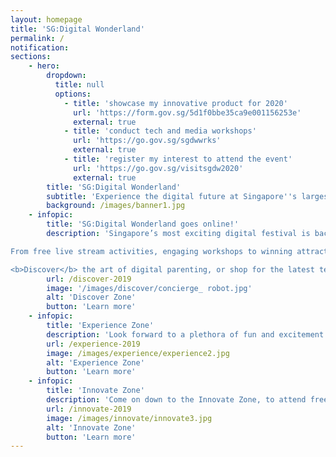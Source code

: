 ```yaml
---
layout: homepage
title: 'SG:Digital Wonderland'
permalink: /
notification: 
sections:
    - hero:
        dropdown:
          title: null
          options:
            - title: 'showcase my innovative product for 2020'
              url: 'https://form.gov.sg/5d1f0bbe35ca9e001156253e'
              external: true
            - title: 'conduct tech and media workshops'
              url: 'https://go.gov.sg/sgdwwrks'
              external: true
            - title: 'register my interest to attend the event'
              url: 'https://go.gov.sg/visitsgdw2020'
              external: true
        title: 'SG:Digital Wonderland'
        subtitle: 'Experience the digital future at Singapore''s largest tech carnival'
        background: /images/banner1.jpg
    - infopic:
        title: 'SG:Digital Wonderland goes online!'
        description: 'Singapore’s most exciting digital festival is back! Join us for an amazing weekend of fun tech experiences at this  special edition where you can gather your family and friends and take part in interactive activities to experience various exciting technologies and learn how they can enhance the way we live, learn and play!  

From free live stream activities, engaging workshops to winning attractive prizes, there is something for everyone. Come Discover, Experience, Innovate with SG:Digital Wonderland Special Edition on 28 and 29 November 2020. 

<b>Discover</b> the art of digital parenting, or shop for the latest tech products that can help you in your everyday lives.  <b>Experience</b> a Virtual Reality Watch party from the comfort of your homes and cheer on your favourite eSports team. <b>Innovate</b> and create through emerging tech workshops or get creative and join a digital storytelling contest.'
        url: /discover-2019
        image: '/images/discover/concierge_ robot.jpg'
        alt: 'Discover Zone'
        button: 'Learn more'
    - infopic:
        title: 'Experience Zone'
        description: 'Look forward to a plethora of fun and excitement from discovering the latest tech gadgets and innovations that can help improve our lives; to interacting with a multitude of Immersive Media experiences, having fun with a game of Augmented Reality dodgeball to taking part in a myriad of activities at the Drone Arcade!'
        url: /experience-2019
        image: /images/experience/experience2.jpg
        alt: 'Experience Zone'
        button: 'Learn more'
    - infopic:
        title: 'Innovate Zone'
        description: 'Come on down to the Innovate Zone, to attend free tech workshops and have fun learning about coding and digital making. Get inspired by cutting edge tech prototypes created by students and join the crowd to cheer our local and regional students innovating and participating in the Youth Innovation Awards, Code Quest and Tech for Good coding competitions!'
        url: /innovate-2019
        image: /images/innovate/innovate3.jpg
        alt: 'Innovate Zone'
        button: 'Learn more'
---
```



<!-- Type your notification here - the notification bar will not appear if this is empty. For other changes, refer to _data/homepage.yml to edit the homepage -->

